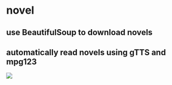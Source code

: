 # novel
## use BeautifulSoup to download novels<br>
## automatically read novels using gTTS and mpg123
<img src='https://drive.google.com/uc?export=view&id=1hojCQsMmeWd1uGXW5PYPfmLKe2f6LxUm'>
